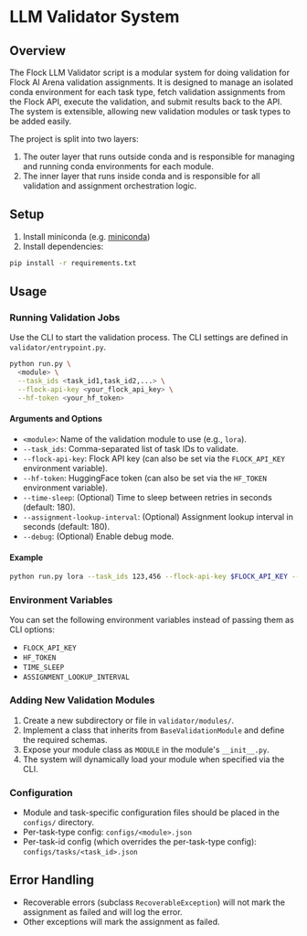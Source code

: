 # LLM Validator System

## Overview

The Flock LLM Validator script is a modular system for doing validation for Flock AI Arena validation assignments. It is designed to manage an isolated conda environment for each task type, fetch validation assignments from the Flock API, execute the validation, and submit results back to the API. The system is extensible, allowing new validation modules or task types to be added easily.

The project is split into two layers:
1. The outer layer that runs outside conda and is responsible for managing and running conda environments for each module.
2. The inner layer that runs inside conda and is responsible for all validation and assignment orchestration logic.

## Setup

1. Install miniconda (e.g. [miniconda](https://www.anaconda.com/docs/getting-started/miniconda/install))
2. Install dependencies:

```bash
pip install -r requirements.txt
```

## Usage

### Running Validation Jobs

Use the CLI to start the validation process. The CLI settings are defined in `validator/entrypoint.py`.

```bash
python run.py \
  <module> \
  --task_ids <task_id1,task_id2,...> \
  --flock-api-key <your_flock_api_key> \
  --hf-token <your_hf_token>
```

#### Arguments and Options
- `<module>`: Name of the validation module to use (e.g., `lora`).
- `--task_ids`: Comma-separated list of task IDs to validate.
- `--flock-api-key`: Flock API key (can also be set via the `FLOCK_API_KEY` environment variable).
- `--hf-token`: HuggingFace token (can also be set via the `HF_TOKEN` environment variable).
- `--time-sleep`: (Optional) Time to sleep between retries in seconds (default: 180).
- `--assignment-lookup-interval`: (Optional) Assignment lookup interval in seconds (default: 180).
- `--debug`: (Optional) Enable debug mode.

#### Example

```bash
python run.py lora --task_ids 123,456 --flock-api-key $FLOCK_API_KEY --hf-token $HF_TOKEN
```

### Environment Variables
You can set the following environment variables instead of passing them as CLI options:
- `FLOCK_API_KEY`
- `HF_TOKEN`
- `TIME_SLEEP`
- `ASSIGNMENT_LOOKUP_INTERVAL`

### Adding New Validation Modules
1. Create a new subdirectory or file in `validator/modules/`.
2. Implement a class that inherits from `BaseValidationModule` and define the required schemas.
3. Expose your module class as `MODULE` in the module's `__init__.py`.
4. The system will dynamically load your module when specified via the CLI.

### Configuration
- Module and task-specific configuration files should be placed in the `configs/` directory.
- Per-task-type config: `configs/<module>.json`
- Per-task-id config (which overrides the per-task-type config): `configs/tasks/<task_id>.json`

## Error Handling
- Recoverable errors (subclass `RecoverableException`) will not mark the assignment as failed and will log the error.
- Other exceptions will mark the assignment as failed.
